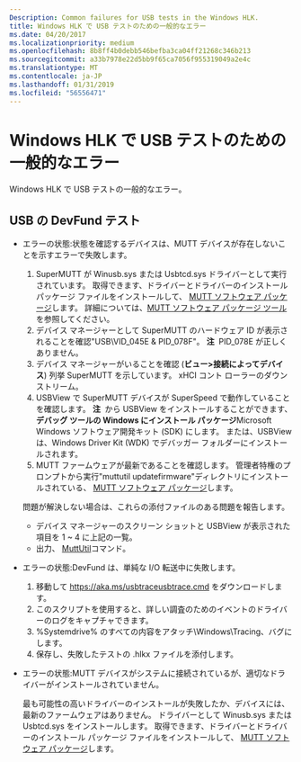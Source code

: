 ```yaml
---
Description: Common failures for USB tests in the Windows HLK.
title: Windows HLK で USB テストのための一般的なエラー
ms.date: 04/20/2017
ms.localizationpriority: medium
ms.openlocfilehash: 8b8ff4b0debb546befba3ca04ff21268c346b213
ms.sourcegitcommit: a33b7978e22d5bb9f65ca7056f955319049a2e4c
ms.translationtype: MT
ms.contentlocale: ja-JP
ms.lasthandoff: 01/31/2019
ms.locfileid: "56556471"
---
```

# <a name="common-failures-for-usb-tests-in-the-windows-hlk"></a>Windows HLK で USB テストのための一般的なエラー


Windows HLK で USB テストの一般的なエラー。

## <a name="devfund-tests-for-usb"></a>USB の DevFund テスト


-   エラーの状態:状態を確認するデバイスは、MUTT デバイスが存在しないことを示すエラーで失敗します。

    1.  SuperMUTT が Winusb.sys または Usbtcd.sys ドライバーとして実行されています。 取得できます、ドライバーとドライバーのインストール パッケージ ファイルをインストールして、 [MUTT ソフトウェア パッケージ](https://msdn.microsoft.com/windows/hardware/jj590752)します。 詳細については、[MUTT ソフトウェア パッケージ ツール](mutt-software-package.md)を参照してください。
    2.  デバイス マネージャーとして SuperMUTT のハードウェア ID が表示されることを確認"USB\\VID\_045E & PID\_078F"。 **注**  PID\_078E が正しくありません。
    3.  デバイス マネージャーがいることを確認 (**ビュー&gt;接続によってデバイス**) 列挙 SuperMUTT を示しています。 xHCI コント ローラーのダウン ストリーム。
    4.  USBView で SuperMUTT デバイスが SuperSpeed で動作していることを確認します。 **注**  から USBView をインストールすることができます、**デバッグ ツールの Windows にインストール パッケージ**Microsoft Windows ソフトウェア開発キット (SDK) にします。 または、USBView は、Windows Driver Kit (WDK) でデバッガー フォルダーにインストールされます。
    5.  MUTT ファームウェアが最新であることを確認します。 管理者特権のプロンプトから実行"muttutil updatefirmware"ディレクトリにインストールされている、 [MUTT ソフトウェア パッケージ](https://msdn.microsoft.com/windows/hardware/jj590752)します。

    問題が解決しない場合は、これらの添付ファイルのある問題を報告します。
    -   デバイス マネージャーのスクリーン ショットと USBView が表示された項目を 1 ~ 4 に上記の一覧。
    -   出力、 [MuttUtil](muttutil.md)コマンド。
-   エラーの状態:DevFund は、単純な I/O 転送中に失敗します。
    1.  移動して https://aka.ms/usbtraceusbtrace.cmd をダウンロードします。
    2.  このスクリプトを使用すると、詳しい調査のためのイベントのドライバーのログをキャプチャできます。
    3.  %Systemdrive% のすべての内容をアタッチ\\Windows\Tracing、バグにします。
    4.  保存し、失敗したテストの .hlkx ファイルを添付します。
-   エラーの状態:MUTT デバイスがシステムに接続されているが、適切なドライバーがインストールされていません。

    最も可能性の高いドライバーのインストールが失敗したか、デバイスには、最新のファームウェアはありません。 ドライバーとして Winusb.sys または Usbtcd.sys をインストールします。 取得できます、ドライバーとドライバーのインストール パッケージ ファイルをインストールして、 [MUTT ソフトウェア パッケージ](https://msdn.microsoft.com/windows/hardware/jj590752)します。

 

 





